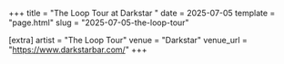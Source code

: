 +++
title = "The Loop Tour at Darkstar "
date = 2025-07-05
template = "page.html"
slug = "2025-07-05-the-loop-tour"

[extra]
artist = "The Loop Tour"
venue = "Darkstar"
venue_url = "https://www.darkstarbar.com/"
+++
